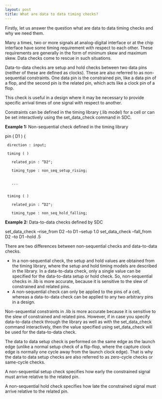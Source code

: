 ```yaml
---
layout: post
title: What are data to data timing checks?
---
```

Firstly, let us answer the question what are data to data timing checks and why we need them.

Many a times, two or more signals at analog-digital interface or at the chip interface have some timing requirement with respect to each other. These requirements are generally in the form of minimum skew and maximum skew. Data checks come to rescue in such situations.

Data-to-data checks are setup and hold checks between two data pins (neither of these are defined as clocks). These are also referred to as non-sequential constraints. One data pin is the constrained pin, like a data pin of a flop, and the second pin is the related pin, which acts like a clock pin of a flop.

This check is useful in a design where it may be necessary to provide specific arrival times of one signal with respect to another.

Constraints can be defined in the timing library (.lib model) for a cell or can be set interactively using the set_data_check command in SDC.

**Example 1:** Non-sequential check defined in the timing library

pin ( D1 ) {

     direction : input;

     timing ( )

       related_pin : “D2";

       timing_type : non_seq_setup_rising;


       ...


     timing ( )

       related_pin : “D2";

       timing_type : non_seq_hold_falling;

**Example 2:** Data-to-data checks defined by SDC

set_data_check –rise_from D2 –to D1 –setup 1.0
set_data_check –fall_from D2 –to D1 –hold .5


There are two differences between non-sequential checks and data-to-data checks.

- In a non-sequential check, the setup and hold values are obtained from the timing library, where the setup and hold timing models are described in the library. In a data-to-data check, only a single value can be specified for the data-to-data setup or hold check. So, non-sequential checks in .lib is more accurate, because it is sensitive to the slew of constrained and related pins.
- A non-sequential check can only be applied to the pins of a cell, whereas a data-to-data check can be applied to any two arbitrary pins in a design.

Non-sequential constraints in .lib is more accurate because it is sensitive to the slew of constrained and related pins. However, if in case you specify data-to-data check through the library as well as with the set_data_check command interactively, then the value specified using set_data_check will be used for the data-to-data check.

The data to data setup check is performed on the same edge as the launch edge (unlike a normal setup check of a flip-flop, where the capture clock edge is normally one cycle away from the launch clock edge). That is why the data to data setup checks are also referred to as zero-cycle checks or same-cycle checks.

A non-sequential setup check specifies how early the constrained signal must arrive relative to the related pin.

A non-sequential hold check specifies how late the constrained signal must arrive relative to the related pin.
